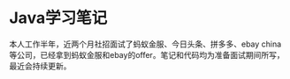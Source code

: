 # Java学习笔记

本人工作半年，近两个月社招面试了蚂蚁金服、今日头条、拼多多、ebay china等公司，已经拿到蚂蚁金服和ebay的offer。笔记和代码均为准备面试期间所写，最近会持续更新。
